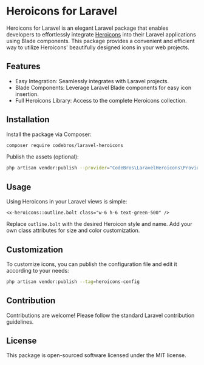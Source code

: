 # Heroicons for Laravel

Heroicons for Laravel is an elegant Laravel package that enables developers to effortlessly integrate [Heroicons](https://heroicons.com/) into their Laravel applications using Blade components. This package provides a convenient and efficient way to utilize Heroicons' beautifully designed icons in your web projects.

## Features

* Easy Integration: Seamlessly integrates with Laravel projects.
* Blade Components: Leverage Laravel Blade components for easy icon insertion.
* Full Heroicons Library: Access to the complete Heroicons collection.

## Installation

Install the package via Composer:
```bash
composer require codebros/laravel-heroicons
```
Publish the assets (optional):
```bash
php artisan vendor:publish --provider="CodeBros\LaravelHeroicons\Providers\LaravelHeroiconsServiceProvider"
```

## Usage

Using Heroicons in your Laravel views is simple:

```blade
<x-heroicons::outline.bolt class="w-6 h-6 text-green-500" />
```
Replace `outline.bolt` with the desired Heroicon style and name. Add your own class attributes for size and color customization.

## Customization

To customize icons, you can publish the configuration file and edit it according to your needs:

```bash
php artisan vendor:publish --tag=heroicons-config
```

## Contribution

Contributions are welcome! Please follow the standard Laravel contribution guidelines.

## License

This package is open-sourced software licensed under the MIT license.
